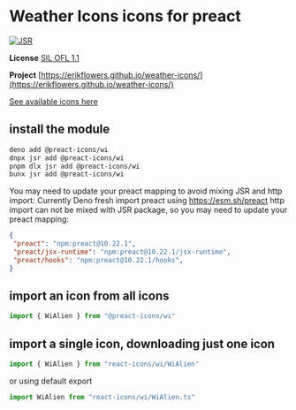 # Weather Icons icons for preact

[![JSR](https://jsr.io/badges/@preact-icons/wi)](https://jsr.io/@preact-icons/wi)

**License** [SIL OFL 1.1](http://scripts.sil.org/OFL)

**Project** [https://erikflowers.github.io/weather-icons/](https://erikflowers.github.io/weather-icons/)

[See available icons here](https://react-icons.deno.dev/wi)

## install the module

```bash
deno add @preact-icons/wi
dnpx jsr add @preact-icons/wi
pnpm dlx jsr add @preact-icons/wi
bunx jsr add @preact-icons/wi
```

You may need to update your preact mapping to avoid mixing JSR and http import:
Currently Deno fresh import preact using https://esm.sh/preact http import can not be mixed with JSR package, so you may need to update your preact mapping:
```json
{
 "preact": "npm:preact@10.22.1",
 "preact/jsx-runtime": "npm:preact@10.22.1/jsx-runtime",
 "preact/hooks": "npm:preact@10.22.1/hooks",
}
```

## import an icon from all icons

```ts
import { WiAlien } from "@preact-icons/wi"
```

## import a single icon, downloading just one icon

```ts
import { WiAlien } from "react-icons/wi/WiAlien"
```

or using default export

```ts
import WiAlien from "react-icons/wi/WiAlien.ts"
```
